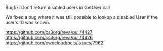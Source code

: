 Bugfix: Don't return disabled users in GetUser call

We fixed a bug where it was still possible to lookup a disabled User if
the user's ID was known.

https://github.com/cs3org/reva/pull/4427
https://github.com/cs3org/reva/pull/4426
https://github.com/owncloud/ocis/issues/7962

